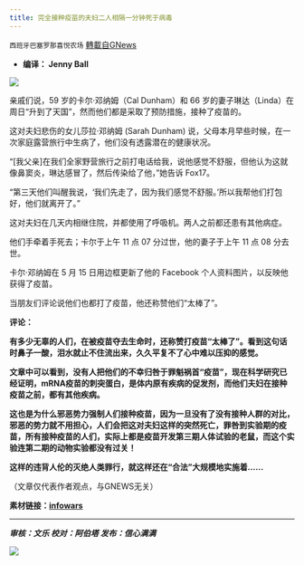 ```yaml
---
title: 完全接种疫苗的夫妇二人相隔一分钟死于病毒
---
```

`西班牙巴塞罗那喜悦农场` [轉載自GNews](https://gnews.org/zh-hans/1564426/)

- **编译： Jenny Ball**


![](https://assets.gnews.org/wp-content/uploads/2021/09/tempsnip166.png)

亲戚们说，59 岁的卡尔·邓纳姆（Cal Dunham）和 66 岁的妻子琳达（Linda）在周日“升到了天国”，然而他们都是采取了预防措施，接种了疫苗的。

这对夫妇悲伤的女儿莎拉·邓纳姆 (Sarah Dunham) 说，父母本月早些时候，在一次家庭露营旅行中生病了，他们没有透露潜在的健康状况。

“[我父亲]在我们全家野营旅行之前打电话给我，说他感觉不舒服，但他认为这就像鼻窦炎，琳达感冒了，然后传染给了他，”她告诉 Fox17。

“第三天他们叫醒我说，‘我们先走了，因为我们感觉不舒服。’所以我帮他们打包好，他们就离开了。”

这对夫妇在几天内相继住院，并都使用了呼吸机。两人之前都还患有其他病症。

他们手牵着手死去；卡尔于上午 11 点 07 分过世，他的妻子于上午 11 点 08 分去世。

卡尔·邓纳姆在 5 月 15 日用边框更新了他的 Facebook 个人资料图片，以反映他获得了疫苗。

当朋友们评论说他们也都打了疫苗，他还称赞他们“太棒了”。

**评论：**

**有多少无辜的人们，在被疫苗夺去生命时，还称赞打疫苗“太棒了”。看到这句话时鼻子一酸，泪水就止不住流出来，久久平复不了心中难以压抑的感觉。**

**文章中可以看到，没有人把他们的不幸归咎于罪魁祸首“疫苗”，现在科学研究已经证明，mRNA疫苗的刺突蛋白，是体内原有疾病的促发剂，而他们夫妇在接种疫苗之前，都有其他疾病。**

**这也是为什么邪恶势力强制人们接种疫苗，因为一旦没有了没有接种人群的对比，邪恶的势力就不用担心，人们会把这对夫妇这样的突然死亡，罪咎到实验期的疫苗，所有接种疫苗的人们，实际上都是疫苗开发第三期人体试验的老鼠，而这个实验连第二期的动物实验都没有过关！**

**这样的违背人伦的灭绝人类罪行，就这样还在“合法”大规模地实施着……**

（文章仅代表作者观点，与GNEWS无关）

**素材链接：[infowars](https://www.infowars.com/posts/married-michigan-couple-who-were-both-fully-vaccinated-but-had-underlying-health-conditions-die-of-covid-just-one-minute-apart-while-holding-hands/)**

* * *

***审核：文乐
校对：阿伯塔
发布：信心满满***

![](https://assets.gnews.org/wp-content/uploads/2021/09/GNEWS_CH.-1-1.jpeg)
